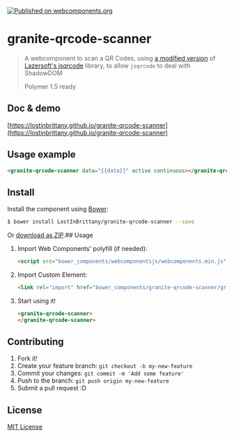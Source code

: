 [![Published on webcomponents.org](https://img.shields.io/badge/webcomponents.org-published-blue.svg)](https://www.webcomponents.org/element/LostInBrittany/granite-qrcode-scanner)

# granite-qrcode-scanner

> A webcomponent to scan a QR Codes,
> using [a modified version](https://github.com/LostInBrittany/jsqrcode) of [Lazersoft's jsqrcode](https://github.com/LazerSoft/jsqrcode) library, to allow `jsqrcode` to deal with ShadowDOM
>
> Polymer 1.5 ready
>


## Doc & demo

[https://lostinbrittany.github.io/granite-qrcode-scanner](https://lostinbrittany.github.io/granite-qrcode-scanner)


## Usage example

<!--
```
<custom-element-demo>
  <template>
    <script src="../webcomponentsjs/webcomponents-lite.js"></script>
    <link rel="import" href="granite-qrcode-scanner.html">
    <next-code-block></next-code-block>
  </template>
</custom-element-demo>
```
-->
```html
<granite-qrcode-scanner data="{{data}}" active continuous></granite-qrcode-scanner>
```

## Install

Install the component using [Bower](http://bower.io/):

```sh
$ bower install LostInBrittany/granite-qrcode-scanner --save
```

Or [download as ZIP](https://github.com/LostInBrittany/granite-qrcode-scanner/archive/gh-pages.zip).## Usage

1. Import Web Components' polyfill (if needed):

    ```html
    <script src="bower_components/webcomponentsjs/webcomponents.min.js"></script>
    ```

2. Import Custom Element:

    ```html
    <link rel="import" href="bower_components/granite-qrcode-scanner/granite-qrcode-scanner.html">
    ```

3. Start using it!

    ```html
    <granite-qrcode-scanner>
    </granite-qrcode-scanner>
    ```


## Contributing

1. Fork it!
2. Create your feature branch: `git checkout -b my-new-feature`
3. Commit your changes: `git commit -m 'Add some feature'`
4. Push to the branch: `git push origin my-new-feature`
5. Submit a pull request :D

## License

[MIT License](http://opensource.org/licenses/MIT)
